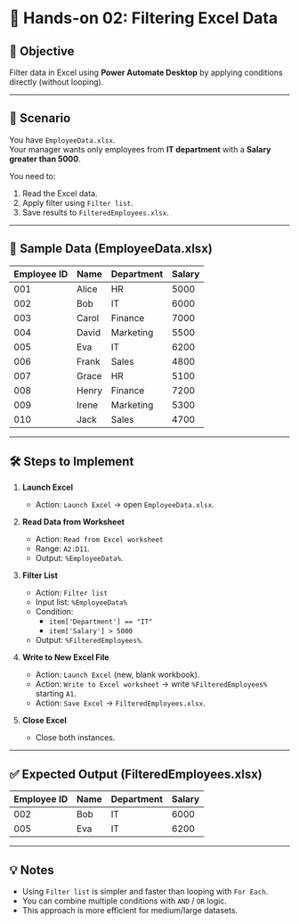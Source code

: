 # 📘 Hands-on 02: Filtering Excel Data

## 🎯 Objective
Filter data in Excel using **Power Automate Desktop** by applying conditions directly (without looping).

---

## 📂 Scenario
You have `EmployeeData.xlsx`.  
Your manager wants only employees from **IT department** with a **Salary greater than 5000**.  

You need to:
1. Read the Excel data.  
2. Apply filter using `Filter list`.  
3. Save results to `FilteredEmployees.xlsx`.

---

## 📑 Sample Data (EmployeeData.xlsx)

| Employee ID | Name   | Department | Salary |
|-------------|--------|------------|--------|
| 001         | Alice  | HR         | 5000   |
| 002         | Bob    | IT         | 6000   |
| 003         | Carol  | Finance    | 7000   |
| 004         | David  | Marketing  | 5500   |
| 005         | Eva    | IT         | 6200   |
| 006         | Frank  | Sales      | 4800   |
| 007         | Grace  | HR         | 5100   |
| 008         | Henry  | Finance    | 7200   |
| 009         | Irene  | Marketing  | 5300   |
| 010         | Jack   | Sales      | 4700   |

---

## 🛠 Steps to Implement
1. **Launch Excel**  
   - Action: `Launch Excel` → open `EmployeeData.xlsx`.

2. **Read Data from Worksheet**  
   - Action: `Read from Excel worksheet`  
   - Range: `A2:D11`.  
   - Output: `%EmployeeData%`.

3. **Filter List**  
   - Action: `Filter list`  
   - Input list: `%EmployeeData%`  
   - Condition:  
     - `item['Department'] == "IT"`  
     - `item['Salary'] > 5000`  
   - Output: `%FilteredEmployees%`.

4. **Write to New Excel File**  
   - Action: `Launch Excel` (new, blank workbook).  
   - Action: `Write to Excel worksheet` → write `%FilteredEmployees%` starting `A1`.  
   - Action: `Save Excel` → `FilteredEmployees.xlsx`.

5. **Close Excel**  
   - Close both instances.

---

## ✅ Expected Output (FilteredEmployees.xlsx)

| Employee ID | Name | Department | Salary |
|-------------|------|------------|--------|
| 002         | Bob  | IT         | 6000   |
| 005         | Eva  | IT         | 6200   |

---

## 💡 Notes
- Using `Filter list` is simpler and faster than looping with `For Each`.  
- You can combine multiple conditions with `AND` / `OR` logic.  
- This approach is more efficient for medium/large datasets.
